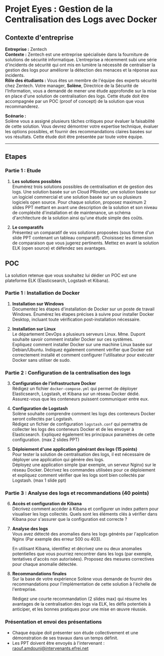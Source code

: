 # Projet Eyes : Gestion de la Centralisation des Logs avec Docker

## Contexte d'entreprise

**Entreprise :** Zentech  
**Contexte :** Zentech est une entreprise spécialisée dans la fourniture de solutions de sécurité informatique. L’entreprise a récemment subi une série d'incidents de sécurité qui ont mis en lumière la nécessité de centraliser la gestion des logs pour améliorer la détection des menaces et la réponse aux incidents.  
**Rôle des étudiants :** Vous êtes un membre de l'équipe des experts sécurité chez Zentech. Votre manager, **Solène**, Directrice de la Sécurité de l'Information, vous a demandé de mener une étude approfondie sur la mise en place d'une solution de centralisation des logs. Cette étude doit être accompagnée par un POC (proof of concept) de la solution que vous recommanderez.

**Scénario :**  
Solène vous a assigné plusieurs tâches critiques pour évaluer la faisabilité de cette solution. Vous devrez démontrer votre expertise technique, évaluer les options possibles, et fournir des recommandations claires basées sur vos résultats. Cette étude doit être présentée par toute votre équipe.

---

## Etapes

### Partie 1 : Etude

1. **Les solutions possibles**  
   Enumérez trois solutions possibles de centralisation et de gestion des logs. Une solution basée sur un Cloud PRovider, une solution basée sur un logiciel commercial et une solution basée sur un ou plusieurs logiciels open source.
   Pour chaque solution, proposez maximum 2 slides PPT mettant en avant une description de la solution et son niveau de compléxité d'installation et de maintenance, un schéma d'architecture de la solution ainsi qu'une étude simple des coûts.
   
 2. **Le comparatifs**  
   Présentez un comparatif de vos solutions proposées (sous forme d'un slide PPT contenant un tableau comparatif). Choisissez les dimension de comparaison que vous jugerez pertinents.
   Mettez en avant la solution ELK (open source) et défendez ses avantages.

## POC
La solution retenue que vous souhaitez lui dédier un POC est une plateforme ELK (Elasticsearch, Logstash et Kibana).

### Partie 1 : Installation de Docker

1. **Installation sur Windows**  
   Documentez les étapes d'installation de Docker sur un poste de travail Windows. Énumérez les étapes précises à suivre pour installer Docker Desktop, incluant toute vérification post-installation nécessaire.

2. **Installation sur Linux**  
   Le département DevOps a plusieurs serveurs Linux. Mme. Dupont souhaite savoir comment installer Docker sur ces systèmes.   
   Expliquez comment installer Docker sur une machine Linux basée sur Debian/Ubuntu. Indiquez également comment vérifier que Docker est correctement installé et comment configurer l'utilisateur pour exécuter Docker sans utiliser de sudo.

### Partie 2 : Configuration de la centralisation des logs

3. **Configuration de l'infrastructure Docker**   
   Rédigez un fichier `docker-compose.yml` qui permet de déployer Elasticsearch, Logstash, et Kibana sur un réseau Docker dédié. Assurez-vous que les conteneurs puissent communiquer entre eux.

4. **Configuration de Logstash**  
   Solène souhaite comprendre comment les logs des conteneurs Docker seront collectés par Logstash.  
   Rédigez un fichier de configuration `logstash.conf` qui permettra de collecter les logs des conteneurs Docker et de les envoyer à Elasticsearch. Expliquez également les principaux paramètres de cette configuration. (max 2 slides PPT)

5. **Déploiement d'une application générant des logs (15 points)**  
   Pour tester la solution de centralisation des logs, il est nécessaire de déployer une application qui génère des logs.  
   Déployez une application simple (par exemple, un serveur Nginx) sur le réseau Docker. Décrivez les commandes utilisées pour ce déploiement et expliquez comment vérifier que les logs sont bien collectés par Logstash. (max 1 slide ppt)

### Partie 3 : Analyse des logs et recommandations (40 points)

6. **Accès et configuration de Kibana**  
   Décrivez comment accéder à Kibana et configurer un index pattern pour visualiser les logs collectés. Quels sont les éléments clés à vérifier dans Kibana pour s'assurer que la configuration est correcte ?

7. **Analyse des logs**  
   Vous avez détecté des anomalies dans les logs générés par l'application Nginx (Par exemple des erreur 500 ou 403).  

   En utilisant Kibana, identifiez et décrivez une ou deux anomalies potentielles que vous pourriez rencontrer dans les logs (par exemple, tentatives d'accès non autorisées). Proposez des mesures correctives pour chaque anomalie détectée.

8. **Recommandations finales**  
   Sur la base de votre expérience Solène vous demande de fournir des recommandations pour l'implémentation de cette solution à l'échelle de l'entreprise.  
 
   Rédigez une courte recommandation (2 slides max) qui résume les avantages de la centralisation des logs via ELK, les défis potentiels à anticiper, et les bonnes pratiques pour une mise en œuvre réussie.



### Présentation et envoi des présentations

- Chaque équipe doit présenter son étude collectivement et une démonstration de ses travaux dans un temps définit.
- Les PPT doivent être envoyés à l'intervenant : raouf.amdouni@intervenants.efrei.net
